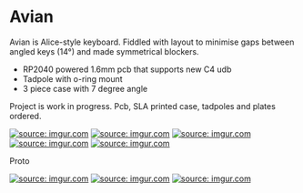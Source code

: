 # Avian
Avian is Alice-style keyboard. Fiddled with layout to minimise gaps between angled keys (14°) and made symmetrical blockers. 
- RP2040 powered 1.6mm pcb that supports new C4 udb
- Tadpole with o-ring mount
- 3 piece case with 7 degree angle

Project is work in progress. Pcb, SLA printed case, tadpoles and plates ordered.

<a href="https://imgur.com/X7ABJv8"><img src="https://imgur.com/X7ABJv8.png" title="source: imgur.com" /></a>
<a href="https://imgur.com/LJsRuLn"><img src="https://imgur.com/LJsRuLn.png" title="source: imgur.com" /></a>
<a href="https://imgur.com/JWwshwF"><img src="https://imgur.com/JWwshwF.png" title="source: imgur.com" /></a>
<a href="https://imgur.com/ryzPyTm"><img src="https://imgur.com/ryzPyTm.png" title="source: imgur.com" /></a>
<a href="https://imgur.com/SVv6IRC"><img src="https://imgur.com/SVv6IRC.png" title="source: imgur.com" /></a>

Proto

<a href="https://imgur.com/tC6b3vO"><img src="https://imgur.com/tC6b3vO.png" title="source: imgur.com" /></a>
<a href="https://imgur.com/1wzCbPQ"><img src="https://imgur.com/1wzCbPQ.png" title="source: imgur.com" /></a>
<a href="https://imgur.com/MHLZU5O"><img src="https://imgur.com/MHLZU5O.png" title="source: imgur.com" /></a>
